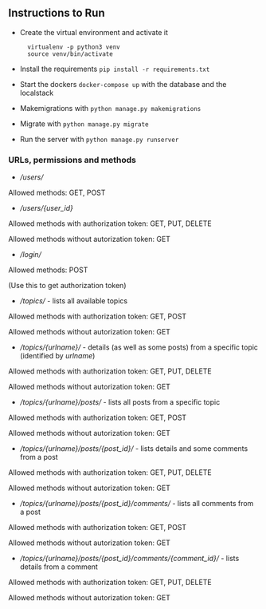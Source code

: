 
## Instructions to Run

- Create the virtual environment and activate it

        virtualenv -p python3 venv
        source venv/bin/activate
- Install the requirements `pip install -r requirements.txt`
- Start the dockers `docker-compose up` with the database and the localstack
- Makemigrations with `python manage.py makemigrations`
- Migrate with `python manage.py migrate`
- Run the server with `python manage.py runserver`




    
### URLs, permissions and methods 

* */users/*


 Allowed methods: GET, POST


* */users/{user_id}*


 Allowed methods with authorization token: GET, PUT, DELETE
 
 Allowed methods without autorization token: GET



* */login/*


 Allowed methods: POST
 
 (Use this to get authorization token)


* */topics/* - lists all available topics


 Allowed methods with authorization token: GET, POST
 
 Allowed methods without autorization token: GET


* */topics/{urlname}/* - details (as well as some posts) from a specific topic (identified by *urlname*)


 Allowed methods with authorization token: GET, PUT, DELETE
 
 Allowed methods without autorization token: GET


* */topics/{urlname}/posts/* - lists all posts from a specific topic


 Allowed methods with authorization token: GET, POST
 
 Allowed methods without autorization token: GET


* */topics/{urlname}/posts/{post_id}/* - lists details and some comments from a post


 Allowed methods with authorization token: GET, PUT, DELETE
 
 Allowed methods without autorization token: GET


* */topics/{urlname}/posts/{post_id}/comments/* - lists all comments from a post


 Allowed methods with authorization token: GET, POST
 
 Allowed methods without autorization token: GET


* */topics/{urlname}/posts/{post_id}/comments/{comment_id}/* - lists details from a comment


 Allowed methods with authorization token: GET, PUT, DELETE
 
 Allowed methods without autorization token: GET




